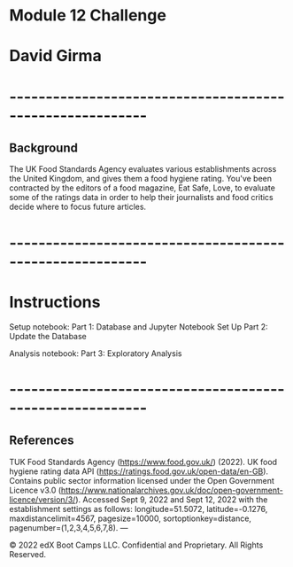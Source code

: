 # Module 12 Challenge
# David Girma

# ---------------------------------------------------------

## Background

The UK Food Standards Agency evaluates various establishments across the United Kingdom, and gives them a food hygiene rating. You've been contracted by the editors of a food magazine, Eat Safe, Love, to evaluate some of the ratings data in order to help their journalists and food critics decide where to focus future articles.

# ---------------------------------------------------------

# Instructions

Setup notebook:
Part 1: Database and Jupyter Notebook Set Up
Part 2: Update the Database

Analysis notebook:
Part 3: Exploratory Analysis

# ---------------------------------------------------------


## References

TUK Food Standards Agency (https://www.food.gov.uk/) (2022). UK food hygiene rating data API (https://ratings.food.gov.uk/open-data/en-GB). Contains public sector information licensed under the Open Government Licence v3.0 (https://www.nationalarchives.gov.uk/doc/open-government-licence/version/3/).
Accessed Sept 9, 2022 and Sept 12, 2022 with the establishment settings as follows: longitude=51.5072, latitude=-0.1276, maxdistancelimit=4567, pagesize=10000, sortoptionkey=distance, pagenumber=(1,2,3,4,5,6,7,8).
—

© 2022 edX Boot Camps LLC. Confidential and Proprietary. All Rights Reserved.
